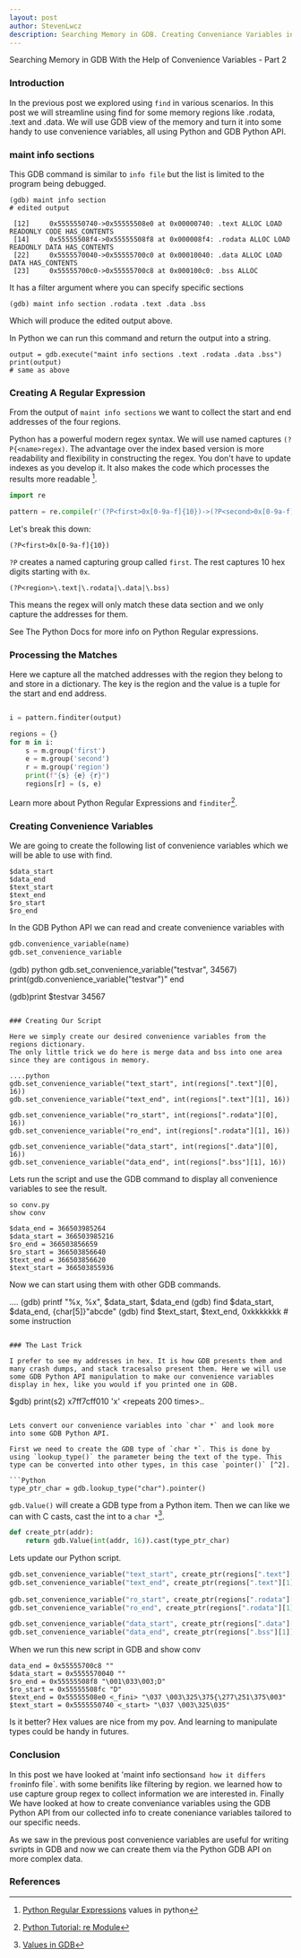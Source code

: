 ```yaml
---
layout: post
author: StevenLwcz
description: Searching Memory in GDB. Creating Conveniance Variables in GDB. GDB Python API.
---
```


Searching Memory in GDB With the Help of Convenience Variables - Part 2

### Introduction

In the previous post we explored using `find` in various scenarios. In this post we will streamline using find for some memory regions like .rodata, .text and .data. We will use GDB view of the memory and turn it into some handy to use convenience variables, all using Python and GDB Python API.

### maint info sections

This GDB command is similar to `info file` but the list is limited to the program being debugged.

```
(gdb) maint info section
# edited output

 [12]     0x5555550740->0x55555508e0 at 0x00000740: .text ALLOC LOAD READONLY CODE HAS_CONTENTS
 [14]     0x55555508f4->0x55555508f8 at 0x000008f4: .rodata ALLOC LOAD READONLY DATA HAS_CONTENTS
 [22]     0x5555570040->0x55555700c0 at 0x00010040: .data ALLOC LOAD DATA HAS_CONTENTS
 [23]     0x55555700c0->0x55555700c8 at 0x000100c0: .bss ALLOC
```

It has a filter argument where you can specify specific sections

```
(gdb) maint info section .rodata .text .data .bss
```

Which will produce the edited output above.

In Python we can run this command and return the output into a string.

```
output = gdb.execute("maint info sections .text .rodata .data .bss")
print(output)
# same as above
```

### Creating A Regular Expression

From the output of `maint info sections` we want to collect the start and end addresses of the four regions.

Python has a powerful modern regex syntax. We will use named captures `(?P{<name>regex)`. The advantage over the index based version is more readability and flexibility in constructing the regex. You don't have to update indexes as you develop it. It also makes the code which processes the results more readable [^1].

```python
import re

pattern = re.compile(r'(?P<first>0x[0-9a-f]{10})->(?P<second>0x[0-9a-f]{10}).*(?P<region>\.text|\.rodata|\.data|\.bss)')
```

Let's break this down:

```
(?P<first>0x[0-9a-f]{10})
```

`?P` creates a named capturing group called `first`. The rest captures 10 hex digits starting with `0x`.

```
(?P<region>\.text|\.rodata|\.data|\.bss)
```

This means the regex will only match these data section and we only capture the addresses for them.

See The Python Docs for more info on Python Regular expressions.


### Processing the Matches

Here we capture all the matched addresses with the region they belong to and store in a dictionary.
The key is the region and the value is a tuple for the start and end address.

```python

i = pattern.finditer(output)

regions = {}
for m in i:
    s = m.group('first')
    e = m.group('second')
    r = m.group('region')
    print(f"{s} {e} {r}")
    regions[r] = (s, e)
```

Learn more about Python Regular Expressions and `finditer`[^4].

### Creating Convenience Variables

We are going to create the following list of convenience variables which we will be able to use with find.

    $data_start
    $data_end
    $text_start
    $text_end
    $ro_start
    $ro_end

In the GDB Python API we can read and create convenience variables with

```Python
gdb.convenience_variable(name)
gdb.set_convenience_variable

```
(gdb) python
gdb.set_convenience_variable("testvar", 34567)
print(gdb.convenience_variable("testvar")"
end
>>>>
(gdb)print $testvar
34567
```

### Creating Our Script

Here we simply create our desired convenience variables from the regions dictionary.
The only little trick we do here is merge data and bss into one area since they are contigous in memory.

....python
gdb.set_convenience_variable("text_start", int(regions[".text"][0], 16))
gdb.set_convenience_variable("text_end", int(regions[".text"][1], 16))
     
gdb.set_convenience_variable("ro_start", int(regions[".rodata"][0], 16))
gdb.set_convenience_variable("ro_end", int(regions[".rodata"][1], 16))

gdb.set_convenience_variable("data_start", int(regions[".data"][0], 16))
gdb.set_convenience_variable("data_end", int(regions[".bss"][1], 16))
```

Lets run the script and use the GDB command to display all convenience variables to see the result.

```
so conv.py
show conv

$data_end = 366503985264
$data_start = 366503985216
$ro_end = 366503856659
$ro_start = 366503856640
$text_end = 366503856620
$text_start = 366503855936
```

Now we can start using them with other GDB commands.

....
(gdb) printf "%x, %x", $data_start, $data_end
(gdb) find $data_start, $data_end, {char[5]}"abcde"
(gdb) find $text_start, $text_end, 0xkkkkkkk   # some instruction 
```

### The Last Trick

I prefer to see my addresses in hex. It is how GDB presents them and many crash dumps, and stack tracesalso present them. Here we will use some GDB Python API manipulation to make our convenience variables display in hex, like you would if you printed one in GDB.

```
$gdb) print(s2)
x7ff7cff010 'x' <repeats 200 times>..
```

Lets convert our convenience variables into `char *` and look more into some GDB Python API.

First we need to create the GDB type of `char *`. This is done by using `lookup_type()` the parameter being the text of the type. This type can be converted into other types, in this case `pointer()` [^2].

```Python
type_ptr_char = gdb.lookup_type("char").pointer()

```

`gdb.Value()` will create a GDB type from a Python item. Then we can like we can with C casts, cast the int to a `char *`[^3].

```Python
def create_ptr(addr):
    return gdb.Value(int(addr, 16)).cast(type_ptr_char)
```

Lets update our Python script.

```Python
gdb.set_convenience_variable("text_start", create_ptr(regions[".text"][0]))
gdb.set_convenience_variable("text_end", create_ptr(regions[".text"][1]))
     
gdb.set_convenience_variable("ro_start", create_ptr(regions[".rodata"][0]) + 8)
gdb.set_convenience_variable("ro_end", create_ptr(regions[".rodata"][1]))

gdb.set_convenience_variable("data_start", create_ptr(regions[".data"][0]))
gdb.set_convenience_variable("data_end", create_ptr(regions[".bss"][1]))

```

When we run this new script in GDB and show conv

```
data_end = 0x55555700c8 ""
$data_start = 0x5555570040 ""
$ro_end = 0x55555508f8 "\001\033\003;D"
$ro_start = 0x55555508fc "D"
$text_end = 0x55555508e0 <_fini> "\037 \003\325\375{\277\251\375\003"
$text_start = 0x5555550740 <_start> "\037 \003\325\035"
```

Is it better? Hex values are nice from my pov. And learning to manipulate types could be handy in futures.

### Conclusion

In this post we have looked at 'maint info sections` and how it differs from `info file`. with some benifits like filtering by region. 
we learned how to use capture group regex to collect information we are interested in.
Finally We have looked at how to create conveniance variables using the GDB Python API from our collected info to create coneniance variables tailored to our specific needs.

As we saw in the previous post convenience variables are useful for writing svripts in GDB and now we can create them via the Python GDB API on more complex data.

### References

[^1]: [Python Regular Expressions](https://docs.python.org/3/library/re.html)
values in python
[^2]: [Types in GDB](https://sourceware.org/gdb/current/onlinedocs/gdb.html/Types-In-Python.html#Types-In-Python)
[^3]: [Values in GDB](https://sourceware.org/gdb/current/onlinedocs/gdb.html/Values-From-Inferior.html)
[^4]: [Python Tutorial: re Module](https://www.youtube.com/watch?v=K8L6KVGG-7o)
